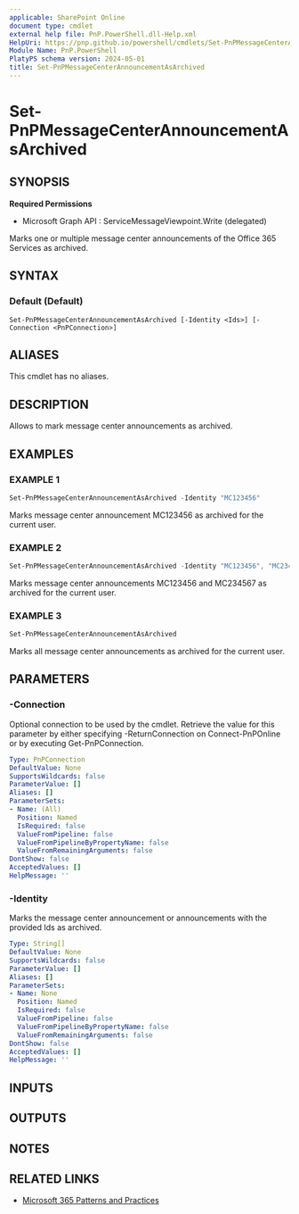 ```yaml
---
applicable: SharePoint Online
document type: cmdlet
external help file: PnP.PowerShell.dll-Help.xml
HelpUri: https://pnp.github.io/powershell/cmdlets/Set-PnPMessageCenterAnnouncementAsArchived.html
Module Name: PnP.PowerShell
PlatyPS schema version: 2024-05-01
title: Set-PnPMessageCenterAnnouncementAsArchived
---
```


# Set-PnPMessageCenterAnnouncementAsArchived

## SYNOPSIS

**Required Permissions**

  * Microsoft Graph API : ServiceMessageViewpoint.Write (delegated)

Marks one or multiple message center announcements of the Office 365 Services as archived.

## SYNTAX

### Default (Default)

```
Set-PnPMessageCenterAnnouncementAsArchived [-Identity <Ids>] [-Connection <PnPConnection>]
```

## ALIASES

This cmdlet has no aliases.

## DESCRIPTION

Allows to mark message center announcements as archived.

## EXAMPLES

### EXAMPLE 1

```powershell
Set-PnPMessageCenterAnnouncementAsArchived -Identity "MC123456"
```

Marks message center announcement MC123456 as archived for the current user.

### EXAMPLE 2

```powershell
Set-PnPMessageCenterAnnouncementAsArchived -Identity "MC123456", "MC234567"
```

Marks message center announcements MC123456 and MC234567 as archived for the current user.

### EXAMPLE 3

```powershell
Set-PnPMessageCenterAnnouncementAsArchived
```

Marks all message center announcements as archived for the current user.

## PARAMETERS

### -Connection

Optional connection to be used by the cmdlet. Retrieve the value for this parameter by either specifying -ReturnConnection on Connect-PnPOnline or by executing Get-PnPConnection.

```yaml
Type: PnPConnection
DefaultValue: None
SupportsWildcards: false
ParameterValue: []
Aliases: []
ParameterSets:
- Name: (All)
  Position: Named
  IsRequired: false
  ValueFromPipeline: false
  ValueFromPipelineByPropertyName: false
  ValueFromRemainingArguments: false
DontShow: false
AcceptedValues: []
HelpMessage: ''
```

### -Identity

Marks the message center announcement or announcements with the provided Ids as archived.

```yaml
Type: String[]
DefaultValue: None
SupportsWildcards: false
ParameterValue: []
Aliases: []
ParameterSets:
- Name: None
  Position: Named
  IsRequired: false
  ValueFromPipeline: false
  ValueFromPipelineByPropertyName: false
  ValueFromRemainingArguments: false
DontShow: false
AcceptedValues: []
HelpMessage: ''
```

## INPUTS

## OUTPUTS

## NOTES

## RELATED LINKS

- [Microsoft 365 Patterns and Practices](https://aka.ms/m365pnp)
